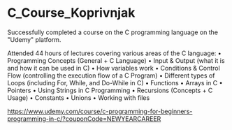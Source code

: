 # C_Course_Koprivnjak
Successfully completed a course on the C programming language on the "Udemy" platform.

Attended 44 hours of lectures covering various areas of the C language:
    •	Programming Concepts (General + C Language)
    •	Input & Output (what it is and how it can be used in C)
    •	How variables work
    •	Conditions & Control Flow (controlling the execution flow of a C Program)
    •	Different types of Loops (including For, While, and Do-While in C)
    •	Functions
    •	Arrays in C
    •	Pointers
    •	Using Strings in C Programming
    •	Recursions (Concepts + C Usage)
    •	Constants
    •	Unions
    •	Working with files

https://www.udemy.com/course/c-programming-for-beginners-programming-in-c/?couponCode=NEWYEARCAREER

